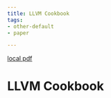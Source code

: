 ```yaml
---
title: LLVM Cookbook
tags:
- other-default
- paper

---
```


[local pdf](../../../pdfs/LLVM%20Cookbook.pdf)

# LLVM Cookbook
